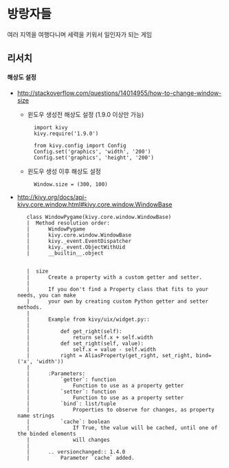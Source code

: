 방랑자들
========

여러 지역을 여행다니며 세력을 키워서 일인자가 되는 게임

리서치
------

#### 해상도 설정

* <http://stackoverflow.com/questions/14014955/how-to-change-window-size>

    * 윈도우 생성전 해상도 설정 (1.9.0 이상만 가능)

            import kivy
            kivy.require('1.9.0')

            from kivy.config import Config
            Config.set('graphics', 'width', '200')
            Config.set('graphics', 'height', '200')

    * 윈도우 생성 이후 해상도 설정

            Window.size = (300, 100)

* <http://kivy.org/docs/api-kivy.core.window.html#kivy.core.window.WindowBase>

         class WindowPygame(kivy.core.window.WindowBase)
         |  Method resolution order:
         |      WindowPygame
         |      kivy.core.window.WindowBase
         |      kivy._event.EventDispatcher
         |      kivy._event.ObjectWithUid
         |      __builtin__.object


         |  size
         |      Create a property with a custom getter and setter.
         |   
         |      If you don't find a Property class that fits to your needs, you can make
         |      your own by creating custom Python getter and setter methods.
         |   
         |      Example from kivy/uix/widget.py::
         |   
         |          def get_right(self):
         |              return self.x + self.width
         |          def set_right(self, value):
         |              self.x = value - self.width
         |          right = AliasProperty(get_right, set_right, bind=('x', 'width'))
         |   
         |      :Parameters:
         |          `getter`: function
         |              Function to use as a property getter
         |          `setter`: function
         |              Function to use as a property setter
         |          `bind`: list/tuple
         |              Properties to observe for changes, as property name strings
         |          `cache`: boolean
         |              If True, the value will be cached, until one of the binded elements
         |              will changes
         |   
         |      .. versionchanged:: 1.4.0
         |          Parameter `cache` added.
